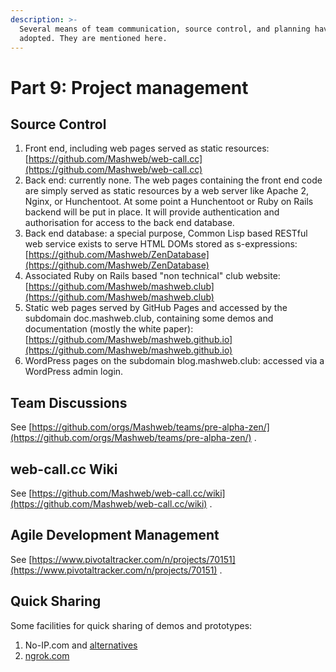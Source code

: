 ```yaml
---
description: >-
  Several means of team communication, source control, and planning have been
  adopted. They are mentioned here.
---
```


# Part 9: Project management

## Source Control

1. Front end, including web pages served as static resources: [https://github.com/Mashweb/web-call.cc](https://github.com/Mashweb/web-call.cc)
2. Back end: currently none. The web pages containing the front end code are simply served as static resources by a web server like Apache 2, Nginx, or Hunchentoot. At some point a Hunchentoot or Ruby on Rails backend will be put in place. It will provide authentication and authorisation for access to the back end database.
3. Back end database: a special purpose, Common Lisp based RESTful web service exists to serve HTML DOMs stored as s-expressions: [https://github.com/Mashweb/ZenDatabase](https://github.com/Mashweb/ZenDatabase)
4. Associated Ruby on Rails based "non technical" club website: [https://github.com/Mashweb/mashweb.club](https://github.com/Mashweb/mashweb.club)
5. Static web pages served by GitHub Pages and accessed by the subdomain doc.mashweb.club, containing some demos and documentation \(mostly the white paper\): [https://github.com/Mashweb/mashweb.github.io](https://github.com/Mashweb/mashweb.github.io)
6. WordPress pages on the subdomain blog.mashweb.club: accessed via a WordPress admin login.

## Team Discussions

See [https://github.com/orgs/Mashweb/teams/pre-alpha-zen/](https://github.com/orgs/Mashweb/teams/pre-alpha-zen/) .

## web-call.cc Wiki

See [https://github.com/Mashweb/web-call.cc/wiki](https://github.com/Mashweb/web-call.cc/wiki) .

## Agile Development Management

See [https://www.pivotaltracker.com/n/projects/70151](https://www.pivotaltracker.com/n/projects/70151) .

## Quick Sharing

Some facilities for quick sharing of demos and prototypes:

1. No-IP.com and [alternatives](https://www.g2.com/products/no-ip-com/competitors/alternatives)
2. [ngrok.com](https://ngrok.com/)

